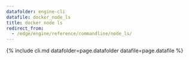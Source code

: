 ```yaml
---
datafolder: engine-cli
datafile: docker_node_ls
title: docker node ls
redirect_from:
  - /edge/engine/reference/commandline/node_ls/
---
```

<!--
Sorry, but the contents of this page are automatically generated from
Docker's source code. If you want to suggest a change to the text that appears
here, you'll need to find the string by searching this repo:

https://github.com/docker/cli
-->
{% include cli.md datafolder=page.datafolder datafile=page.datafile %}
